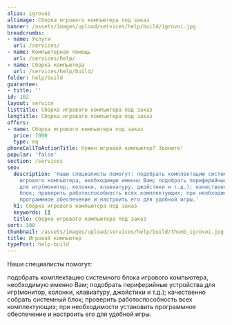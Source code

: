 ```yaml
---
alias: igrovoi
altimage: Сборка игрового компьютера под заказ
banner: /assets/images/upload/services/help/build/igrovoi.jpg
breadcrumbs:
- name: Услуги
  url: /services/
- name: Компьютерная помощь
  url: /services/help/
- name: Сборка компьютера
  url: /services/help/build/
folder: help/build
guarantee:
- title: ''
id: 102
layout: service
listtitle: Сборка игрового компьютера под заказ
longtitle: Сборка игрового компьютера под заказ
offers:
- name: Сборка игрового компьютера под заказ
  price: 7000
  type: eq
phoneCallToActionTitle: Нужен игровой компьютер? Звоните!
popular: 'false'
section: /services
seo:
  description: 'Наши специалисты помогут: подобрать комплектацию системного блока
    игрового компьютера, необходимую именно Вам; подобрать периферийные устройства
    для игр(монитор, колонки, клавиатуру, джойстики и т.д.); качественно собрать системный
    блок; проверить работоспособность всех комплектующих; при необходимости установить
    программное обеспечение и настроить его для удобной игры.'
  h1: Сборка игрового компьютера под заказ
  keywords: []
  title: Сборка игрового компьютера под заказ
sort: 300
thumbnail: /assets/images/upload/services/help/build/thumb_igrovoi.jpg
title: Игровой компьютер
typePost: help-build
---
```

Наши специалисты помогут:

подобрать комплектацию системного блока игрового компьютера, необходимую именно Вам;
подобрать периферийные устройства для игр(монитор, колонки, клавиатуру, джойстики и т.д.);
качественно собрать системный блок; 
проверить работоспособность всех комплектующих;
при необходимости установить программное обеспечение и настроить его для удобной игры.